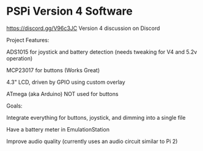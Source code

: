 # PSPi Version 4 Software

https://discord.gg/V96c3JC Version 4 discussion on Discord

Project Features:

ADS1015 for joystick and battery detection (needs tweaking for V4 and 5.2v operation)

MCP23017 for buttons (Works Great)

4.3" LCD, driven by GPIO using custom overlay

ATmega (aka Arduino) NOT used for buttons

Goals:

Integrate everything for buttons, joystick, and dimming into a single file

Have a battery meter in EmulationStation

Improve audio quality (currently uses an audio circuit similar to Pi 2)
